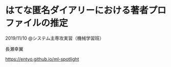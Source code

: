 <!-- classes: title -->

# はてな匿名ダイアリーにおける著者プロファイルの推定

2019/11/10 @システム主専攻実習（機械学習班）

長瀬幸翼

https://entyo.github.io/ml-spotlight
